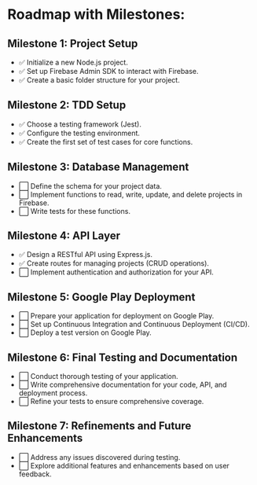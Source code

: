 # Roadmap with Milestones:

## Milestone 1: Project Setup

- ✅ Initialize a new Node.js project.
- ✅ Set up Firebase Admin SDK to interact with Firebase.
- ✅ Create a basic folder structure for your project.

## Milestone 2: TDD Setup

- ✅ Choose a testing framework (Jest).
- ✅ Configure the testing environment.
- ✅ Create the first set of test cases for core functions.

## Milestone 3: Database Management

- ⬜ Define the schema for your project data.
- ⬜ Implement functions to read, write, update, and delete projects in
  Firebase.
- ⬜ Write tests for these functions.

## Milestone 4: API Layer

- ✅ Design a RESTful API using Express.js.
- ✅ Create routes for managing projects (CRUD operations).
- ⬜ Implement authentication and authorization for your API.

## Milestone 5: Google Play Deployment

- ⬜ Prepare your application for deployment on Google Play.
- ⬜ Set up Continuous Integration and Continuous Deployment (CI/CD).
- ⬜ Deploy a test version on Google Play.

## Milestone 6: Final Testing and Documentation

- ⬜ Conduct thorough testing of your application.
- ⬜ Write comprehensive documentation for your code, API, and deployment
  process.
- ⬜ Refine your tests to ensure comprehensive coverage.

## Milestone 7: Refinements and Future Enhancements

- ⬜ Address any issues discovered during testing.
- ⬜ Explore additional features and enhancements based on user feedback.
